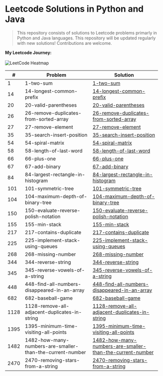 # Leetcode Solutions in Python and Java

> This repository consists of solutions to Leetcode problems primarly in  Python and Java languages. This repository will be updated regularly with new solutions! Contributions are welcome.

**My Leetcode Journey:**<br><br>
![LeetCode Heatmap](https://leetcard.jacoblin.cool/Sivaani_Janaswamy?theme=dark&font=syne&ext=heatmap)

<!-- START_TABLE -->
| # | Problem | Solution |
|---|----------|----------|
| 1 | 1-two-sum | [1-two-sum](1-two-sum) |
| 14 | 14-longest-common-prefix | [14-longest-common-prefix](14-longest-common-prefix) |
| 20 | 20-valid-parentheses | [20-valid-parentheses](20-valid-parentheses) |
| 26 | 26-remove-duplicates-from-sorted-array | [26-remove-duplicates-from-sorted-array](26-remove-duplicates-from-sorted-array) |
| 27 | 27-remove-element | [27-remove-element](27-remove-element) |
| 35 | 35-search-insert-position | [35-search-insert-position](35-search-insert-position) |
| 54 | 54-spiral-matrix | [54-spiral-matrix](54-spiral-matrix) |
| 58 | 58-length-of-last-word | [58-length-of-last-word](58-length-of-last-word) |
| 66 | 66-plus-one | [66-plus-one](66-plus-one) |
| 67 | 67-add-binary | [67-add-binary](67-add-binary) |
| 84 | 84-largest-rectangle-in-histogram | [84-largest-rectangle-in-histogram](84-largest-rectangle-in-histogram) |
| 101 | 101-symmetric-tree | [101-symmetric-tree](101-symmetric-tree) |
| 104 | 104-maximum-depth-of-binary-tree | [104-maximum-depth-of-binary-tree](104-maximum-depth-of-binary-tree) |
| 150 | 150-evaluate-reverse-polish-notation | [150-evaluate-reverse-polish-notation](150-evaluate-reverse-polish-notation) |
| 155 | 155-min-stack | [155-min-stack](155-min-stack) |
| 217 | 217-contains-duplicate | [217-contains-duplicate](217-contains-duplicate) |
| 225 | 225-implement-stack-using-queues | [225-implement-stack-using-queues](225-implement-stack-using-queues) |
| 268 | 268-missing-number | [268-missing-number](268-missing-number) |
| 344 | 344-reverse-string | [344-reverse-string](344-reverse-string) |
| 345 | 345-reverse-vowels-of-a-string | [345-reverse-vowels-of-a-string](345-reverse-vowels-of-a-string) |
| 448 | 448-find-all-numbers-disappeared-in-an-array | [448-find-all-numbers-disappeared-in-an-array](448-find-all-numbers-disappeared-in-an-array) |
| 682 | 682-baseball-game | [682-baseball-game](682-baseball-game) |
| 1128 | 1128-remove-all-adjacent-duplicates-in-string | [1128-remove-all-adjacent-duplicates-in-string](1128-remove-all-adjacent-duplicates-in-string) |
| 1395 | 1395-minimum-time-visiting-all-points | [1395-minimum-time-visiting-all-points](1395-minimum-time-visiting-all-points) |
| 1482 | 1482-how-many-numbers-are-smaller-than-the-current-number | [1482-how-many-numbers-are-smaller-than-the-current-number](1482-how-many-numbers-are-smaller-than-the-current-number) |
| 2470 | 2470-removing-stars-from-a-string | [2470-removing-stars-from-a-string](2470-removing-stars-from-a-string) |
<!-- END_TABLE -->